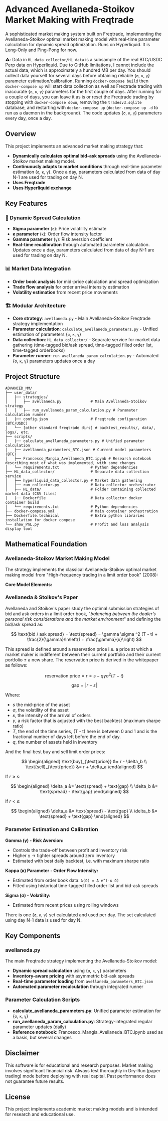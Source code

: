 # Advanced Avellaneda-Stoikov Market Making with Freqtrade

A sophisticated market making system built on Freqtrade, implementing the Avellaneda-Stoikov optimal market making model with real-time parameter calculation for dynamic spread optimization. Runs on Hyperliquid. It is Long-Only and Ping-Pong for now.

⚠️: Data in `HL_data_collector/HL_data` is a subsample of the real BTC/USDC Perp data on Hyperliquid. Due to GitHub limitations, I cannot include the actual data, which is approximately a hundred MB per day. You should collect data yourself for several days before obtaining reliable {`σ`, `κ`, `γ`} parameter estimation/calibration. Running `docker-compose build` then `docker-compose up` will start data collection as well as Freqtrade trading with inaccurate {`σ`, `κ`, `γ`} parameters for the first couple of days. After running for a couple of days, you can leave it as is or reset the Freqtrade trading by stopping with `docker-compose down`, removing the `tradesv3.sqlite` database, and restarting with `docker-compose up` (`docker-compose up -d` to run as a daemon in the background). The code updates {`σ`, `κ`, `γ`} parameters every day, once a day.

## Overview

This project implements an advanced market making strategy that:

- **Dynamically calculates optimal bid-ask spreads** using the Avellaneda-Stoikov market making model.
- **Continuously adapts to market conditions** through real-time parameter estimation (`σ`, `κ`, `γ`). Once a day, parameters calculated from data of day N-1 are used for trading on day N.
- **Uses Freqtrade**
- **Uses Hyperliquid exchange**

## Key Features

### 🎯 Dynamic Spread Calculation
- **Sigma parameter** (`σ`): Price volatility estimate
- **κ parameter** (`κ`): Order flow intensity factor
- **Gamma parameter** (`γ`): Risk aversion coefficient
- **Real-time recalibration** through automated parameter calculation. Updates once a day, parameters calculated from data of day N-1 are used for trading on day N.

### 📊 Market Data Integration
- **Order book analysis** for mid-price calculation and spread optimization
- **Trade flow analysis** for order arrival intensity estimation
- **Volatility estimation** from recent price movements

### 🏗️ Modular Architecture
- **Core strategy**: `avellaneda.py` - Main Avellaneda-Stoikov Freqtrade strategy implementation
- **Parameter calculation**: `calculate_avellaneda_parameters.py` - Unified estimation of parameters {`σ`, `κ`, `γ`}
- **Data collection**: `HL_data_collector/` - Separate service for market data gathering (time-tagged bid/ask spread, time-tagged filled order list, time-tagged orderbooks)
- **Parameter runner**: `run_avellaneda_param_calculation.py` - Automated {`σ`, `κ`, `γ`} parameters updates once a day

## Project Structure

```
ADVANCED_MM/
├── user_data/
│   ├── strategies/
│   │   ├── avellaneda.py             # Main Avellaneda-Stoikov strategy
│   │   ├── run_avellaneda_param_calculation.py # Parameter calculation runner
│   ├── config.json                   # Freqtrade configuration (BTC/USDC)
│   └── [other standard freqtrade dirs] # backtest_results/, data/, logs/, etc.
├── scripts/
│   ├── calculate_avellaneda_parameters.py # Unified parameter calculation
│   ├── avellaneda_parameters_BTC.json # Current model parameters (BTC)
│   ├── Francesco_Mangia_Avellaneda_BTC.ipynb # Research notebook describing most of what was implemented, with some changes
│   └── requirements.txt              # Python dependencies
├── HL_data_collector/                # Separate data collection service
│   ├── hyperliquid_data_collector.py # Market data gathering
│   ├── run_collector.py              # Data collector orchestrator
│   ├── HL_data/                      # Folder containing collected market data (CSV files)
│   ├── Dockerfile                    # Data collector docker container build
│   └── requirements.txt              # Python dependencies
├── docker-compose.yml                # Main container orchestration
├── Dockerfile.technical              # Extra python libraries installation for docker compose
└── show_PnL.py                       # Profit and loss analysis display tool
```

## Mathematical Foundation

### Avellaneda-Stoikov Market Making Model

The strategy implements the classical Avellaneda-Stoikov optimal market making model from "High-frequency trading in a limit order book" (2008):

**Core Model Elements:**

### Avellaneda & Stoikov's Paper

Avellaneda and Stoikov's paper study the optimal submission strategies of bid and ask orders in a limit order book, "*balancing between the dealer’s personal risk considerations and the market environment*" and defining the bid/ask spread as:

$$
\text{bid / ask spread} = \text{spread} = \gamma \sigma ^2 (T - t) + \frac{2}{\gamma}\ln\left(1 + \frac{\gamma}{κ}\right)
$$

This spread is defined around a reservation price i.e. a price at which a market maker is indifferent between their current portfolio and their current portfolio $\pm$ a new share. The reservation price is derived in the whitepaper as follows:

$$
\text{reservation price} = r = s - q\gamma\sigma^2(T-t)
$$

$$
\text{gap} = |r - s|
$$

Where:

* $s$ the mid-price of the asset
* $\sigma$, the volatility of the asset
* $κ$, the intensity of the arrival of orders
* $\gamma$, a risk factor that is adjusted with the best backtest (maximum sharpe ratio)
* $T$, the end of the time series, (T - t) here is between 0 and 1 and is the fractional number of days left before the end of day.
* $q$, the number of assets held in inventory

And the final best buy and sell limit order prices:

$$
\begin{aligned}
\text{buy}_{\text{price}} &= r - \delta_b \\
\text{sell}_{\text{price}} &= r + \delta_a
\end{aligned}
$$

If $r \geq s$:

$$
\begin{aligned}
\delta_a &= \text{spread} + \text{gap} \\
\delta_b &= \text{spread} - \text{gap}
\end{aligned}
$$

If $r < s$:

$$
\begin{aligned}
\delta_a &= \text{spread} - \text{gap} \\
\delta_b &= \text{spread} + \text{gap}
\end{aligned}
$$


### Parameter Estimation and Calibration

**Gamma (γ) - Risk Aversion:**
- Controls the trade-off between profit and inventory risk
- Higher γ → tighter spreads around zero inventory
- Estimated with best daily backtest, i.e. with maximum sharpe ratio

**Kappa (κ) Parameter - Order Flow Intensity:**
- Estimated from order book data: `λ(δ) = A e^(-κ δ)`
- Fitted using historical time-tagged filled order list and bid-ask spreads

**Sigma (σ) - Volatility:**
- Estimated from recent prices using rolling windows

There is one {`σ`, `κ`, `γ`} set calculated and used per day. The set calculated using day N-1 data is used for day N.

## Key Components

### avellaneda.py

The main Freqtrade strategy implementing the Avellaneda-Stoikov model:
- **Dynamic spread calculation** using {`σ`, `κ`, `γ`} parameters
- **Inventory-aware pricing** with asymmetric bid-ask spreads
- **Real-time parameter loading** from `avellaneda_parameters_BTC.json`
- **Automated parameter recalculation** through integrated runner

### Parameter Calculation Scripts

- **calculate_avellaneda_parameters.py**: Unified parameter estimation for {`σ`, `κ`, `γ`}
- **run_avellaneda_param_calculation.py**: Strategy-integrated regular parameter updates (daily)
- **Reference notebook**: Francesco_Mangia_Avellaneda_BTC.ipynb used as a basis, but several changes

## Disclaimer

This software is for educational and research purposes. Market making involves significant financial risk. Always test thoroughly in Dry-Run (paper trading) mode before deploying with real capital. Past performance does not guarantee future results.

## License

This project implements academic market making models and is intended for research and educational use.






































































